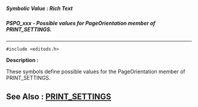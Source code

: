 ##### Symbolic Value : Rich Text
##### PSPO_xxx - Possible values for PageOrientation member of PRINT_SETTINGS.
---
```
#include <editods.h>
```
**Description :**

These symbols define possible values for the PageOrientation member of 
PRINT_SETTINGS.

**See Also :**
[PRINT_SETTINGS](/reference/Data/PRINT_SETTINGS)
---
